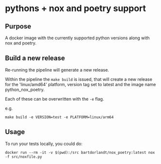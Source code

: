 # pythons + nox and poetry support 

## Purpose
A docker image with the currently supported python versions along with nox and poetry. 

## Build a new release
Re-running the pipeline will generate a new release. 

Within the pipeline the `make build` is issued, that will create a new release for the 'linux/amd64' platform, version tag set to latest and the image name python_nox_poetry. 

Each of these can be overwritten with the `-e` flag. 

e.g.

    make build -e VERSION=test -e PLATFORM=linux/arm64



## Usage
To run your tests locally, you could do:

    docker run --rm -it -v $(pwd):/src bartdorlandt/nox_poetry:latest nox -f src/noxfile.py

